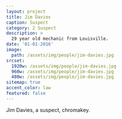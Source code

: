 ```yaml
---
layout: project
title: Jim Davies
caption: Suspect
category: 2 Suspect
description: >
  29 year old mechanic from Louisville.
date: '01-01-2016'
image: 
  path: /assets/img/people/jim-davies.jpg
srcset: 
  1920w: /assets/img/people/jim-davies.jpg
  960w: /assets/img/people/jim-davies.jpg
  480w: /assets/img/people/jim-davies.jpg
sitemap: true
accent_color: law
featured: false
---
```


Jim Davies, a suspect, chromakey.
